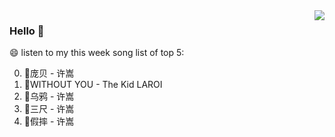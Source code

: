 <img align="right"  src="https://github-readme-stats.vercel.app/api/top-langs/?username=kvnZero" />

### Hello 👋

😄 listen to my this week song list of top 5:

0. 🌈庞贝 - 许嵩
1. 🌈WITHOUT YOU - The Kid LAROI
2. 🌈乌鸦 - 许嵩
3. 🌈三尺 - 许嵩
4. 🌈假摔 - 许嵩

